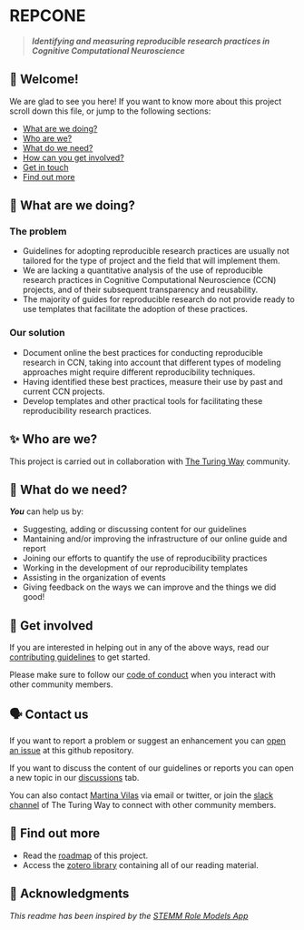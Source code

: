 # REPCONE
> ___Identifying and measuring reproducible research practices in Cognitive Computational Neuroscience___

## :wave:  Welcome!
We are glad to see you here! If you want to know more about this project scroll down this file, or jump to the following sections:

* [What are we doing?](#brain-what-are-we-doing)
* [Who are we?](#sparkles-who-are-we)
* [What do we need?](#wrench-what-do-we-need)
* [How can you get involved?](#muscle-get-involved)
* [Get in touch](#speaking_head-contact-us)
* [Find out more](#mag_right-find-out-more)


## :brain: What are we doing?

### The problem
- Guidelines for adopting reproducible research practices are usually not tailored for the type of project and the field that will implement them.
- We are lacking a quantitative analysis of the use of reproducible research practices in Cognitive Computational Neuroscience (CCN) projects, and of their subsequent transparency and reusability.
- The majority of guides for reproducible research do not provide ready to use templates that facilitate the adoption of these practices.

### Our solution
- Document online the best practices for conducting reproducible research in CCN, taking into account that different types of modeling approaches might require different reproducibility techniques.
- Having identified these best practices, measure their use by past and current CCN projects. 
- Develop templates and other practical tools for facilitating these reproducibility research practices.


## :sparkles: Who are we?
This project is carried out in collaboration with [The Turing Way](https://github.com/alan-turing-institute/the-turing-way) community. 


## :wrench: What do we need?
__*You*__ can help us by:

* Suggesting, adding or discussing content for our guidelines
* Mantaining and/or improving the infrastructure of our online guide and report
* Joining our efforts to quantify the use of reproducibility practices
* Working in the development of our reproducibility templates
* Assisting in the organization of events
* Giving feedback on the ways we can improve and the things we did good!


## :muscle: Get involved
If you are interested in helping out in any of the above ways, read our [contributing guidelines]() to get started.

Please make sure to follow our [code of conduct](CODE_OF_CONDUCT.md) when you interact with other community members.


## :speaking_head: Contact us
If you want to report a problem  or suggest an enhancement 
you can [open an issue](../../issues) at this github repository.

If you want to discuss the content of our guidelines or reports you can open a new topic in our [discussions](../../discussions) tab.

You can also contact [Martina Vilas](https://github.com/martinagvilas) via email or twitter, or join the [slack channel](https://tinyurl.com/jointuringwayslack) of The Turing Way to connect with other community members.


## :mag_right: Find out more
* Read the [roadmap](../ROADMAP.md) of this project.
* Access the [zotero library](https://www.zotero.org/groups/2801228/repcone/library) containing all of our reading material.


## :raised_hands: Acknowledgments
_This readme has been inspired by the [STEMM Role Models App](https://github.com/KirstieJane/STEMMRoleModels)_